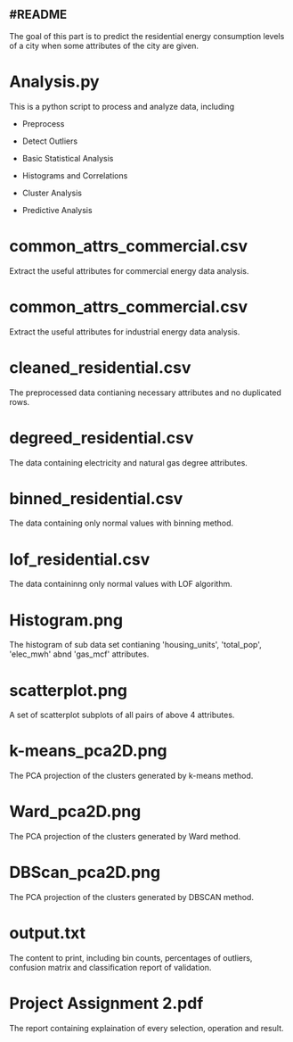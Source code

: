 #README
---

The goal of this part is to predict the residential energy consumption levels of a city when some attributes of the city are given.

# Analysis.py

This is a python script to process and analyze data, including

* Preprocess

* Detect Outliers

* Basic Statistical Analysis

* Histograms and Correlations

* Cluster Analysis

* Predictive Analysis 

# common_attrs_commercial.csv

Extract the useful attributes for commercial energy data analysis.

# common_attrs_commercial.csv

Extract the useful attributes for industrial energy data analysis.

# cleaned_residential.csv

The preprocessed data contianing necessary attributes and no duplicated rows.

# degreed_residential.csv

The data containing electricity and natural gas degree attributes.

# binned_residential.csv

The data containing only normal values with binning method.

# lof_residential.csv

The data containinng only normal values with LOF algorithm.

# Histogram.png

The histogram of sub data set contianing 'housing_units', 'total_pop', 'elec_mwh' abnd 'gas_mcf' attributes.

# scatterplot.png

A set of scatterplot subplots of all pairs of above 4 attributes.

# k-means_pca2D.png

The PCA projection of the clusters generated by k-means method.

# Ward_pca2D.png

The PCA projection of the clusters generated by Ward method.

# DBScan_pca2D.png

The PCA projection of the clusters generated by DBSCAN method.

# output.txt

The content to print, including bin counts, percentages of outliers, confusion matrix and classification report of validation.

# Project Assignment 2.pdf

The report containing explaination of every selection, operation and result.

